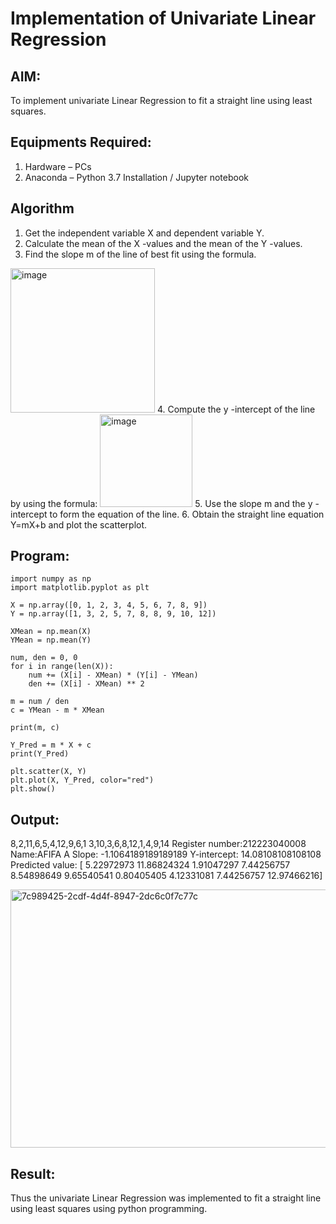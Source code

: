 # Implementation of Univariate Linear Regression
## AIM:
To implement univariate Linear Regression to fit a straight line using least squares.

## Equipments Required:
1. Hardware – PCs
2. Anaconda – Python 3.7 Installation / Jupyter notebook

## Algorithm
1. Get the independent variable X and dependent variable Y.
2. Calculate the mean of the X -values and the mean of the Y -values.
3. Find the slope m of the line of best fit using the formula. 
<img width="231" alt="image" src="https://user-images.githubusercontent.com/93026020/192078527-b3b5ee3e-992f-46c4-865b-3b7ce4ac54ad.png">
4. Compute the y -intercept of the line by using the formula:
<img width="148" alt="image" src="https://user-images.githubusercontent.com/93026020/192078545-79d70b90-7e9d-4b85-9f8b-9d7548a4c5a4.png">
5. Use the slope m and the y -intercept to form the equation of the line.
6. Obtain the straight line equation Y=mX+b and plot the scatterplot.

## Program:
```
import numpy as np
import matplotlib.pyplot as plt

X = np.array([0, 1, 2, 3, 4, 5, 6, 7, 8, 9])
Y = np.array([1, 3, 2, 5, 7, 8, 8, 9, 10, 12])

XMean = np.mean(X)
YMean = np.mean(Y)

num, den = 0, 0
for i in range(len(X)):
    num += (X[i] - XMean) * (Y[i] - YMean)
    den += (X[i] - XMean) ** 2

m = num / den
c = YMean - m * XMean

print(m, c)

Y_Pred = m * X + c
print(Y_Pred)

plt.scatter(X, Y)
plt.plot(X, Y_Pred, color="red")
plt.show()
```

## Output:

8,2,11,6,5,4,12,9,6,1
3,10,3,6,8,12,1,4,9,14
Register number:212223040008
Name:AFIFA A
Slope: -1.1064189189189189
Y-intercept: 14.08108108108108
Predicted value: [ 5.22972973 11.86824324  1.91047297  7.44256757  8.54898649  9.65540541
  0.80405405  4.12331081  7.44256757 12.97466216]

  
<img width="543" height="413" alt="7c989425-2cdf-4d4f-8947-2dc6c0f7c77c" src="https://github.com/user-attachments/assets/4d5fd910-c90c-4396-bd9f-24391484d7de" />



## Result:
Thus the univariate Linear Regression was implemented to fit a straight line using least squares using python programming.
